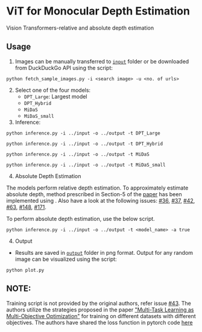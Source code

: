 # ViT for Monocular Depth Estimation    

Vision Transformers-relative and absolute depth estimation    
    
## Usage

1. Images can be manually transferred to [`input`](vit_for_depth_estimation/input) folder or be downloaded from DuckDuckGo API using the script:


```shell
python fetch_sample_images.py -i <search image> -u <no. of urls>
``` 

2. Select one of the four models:
    - `DPT_Large`: Largest model 
    - `DPT_Hybrid`
    - `MiDaS`
    - `MiDaS_small`
3. Inference:

```shell
python inference.py -i ../input -o ../output -t DPT_Large
```    

```shell
python inference.py -i ../input -o ../output -t DPT_Hybrid
```
```shell
python inference.py -i ../input -o ../output -t MiDaS
```

```shell
python inference.py -i ../input -o ../output -t MiDaS_small
```
4. Absolute Depth Estimation

The models perform relative depth estimation. To approximately estimate absolute depth, method prescribed in Section-5 of the [paper](https://arxiv.org/pdf/1907.01341.pdf) has been implemented using . Also have a look at the following issues: [#36](https://github.com/isl-org/MiDaS/issues/36), [#37](https://github.com/isl-org/MiDaS/issues/37), [#42](https://github.com/isl-org/MiDaS/issues/42), [#63](https://github.com/isl-org/MiDaS/issues/63), [#148](https://github.com/isl-org/MiDaS/issues/148), [#171](https://github.com/isl-org/MiDaS/issues/171).    

To perform absolute depth estimation, use the below script. 

```shell
python inference.py -i ../input -o ../output -t <model_name> -a true
```

4. Output

- Results are saved in [`output`](vit_for_depth_estimation/output) folder in png format. Output for any random image can be visualized using the script:

```shell
python plot.py
``` 


## NOTE:

Training script is not provided by the original authors, refer issue [#43](https://github.com/isl-org/MiDaS/issues/43). The authors utilize the strategies proposed in the paper ["Multi-Task Learning as Multi-Objective Optimization"](https://arxiv.org/abs/1810.04650) for training on different datasets with different objectives. The authors have shared the loss function in pytorch code [here](https://gist.github.com/ranftlr/1d6194db2e1dffa0a50c9b0a9549cbd2)
